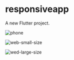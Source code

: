 # responsiveapp

A new Flutter project.



![phone](https://user-images.githubusercontent.com/113025389/235253747-900a564f-5450-4213-88b2-283c1e018510.jpg)


![web-small-size](https://user-images.githubusercontent.com/113025389/235253786-7a88d058-8667-462c-9d1f-493591846da3.png)


![wed-large-size](https://user-images.githubusercontent.com/113025389/235253854-fe6d9fa3-0f89-407b-a57d-81c0feebc793.png)
